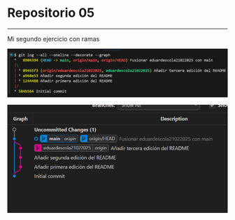 # Repositorio 05

---

Mi segundo ejercicio con ramas

![Captura del git log](./img/gitlog.png "Captura del git log")

![Captura del graph](./img/graph.png "Captura del graph")